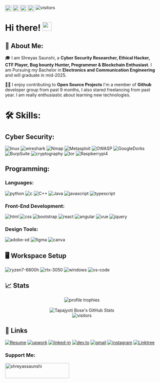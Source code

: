 <a href="https://www.instagram.com/shreyassaunshi/">
  <img align="left" alt="Shreyas's Instagram" width="22px" src="https://raw.githubusercontent.com/hussainweb/hussainweb/main/icons/instagram.png" />
</a>
<a href="https://discord.com/channels/@me/1056137701881028690">
  <img align="left" alt="Shreyas's Discord" width="22px" src="https://raw.githubusercontent.com/peterthehan/peterthehan/master/assets/discord.svg" />
</a>
<a href="https://twitter.com/ishreyassaunshi">
  <img align="left" alt="Shreyas Saunshi | Twitter" width="22px" src="https://raw.githubusercontent.com/peterthehan/peterthehan/master/assets/twitter.svg" />
</a>
<a href="https://www.linkedin.com/in/shreyassaunshi/">
  <img align="left" alt="Shreyas's LinkedIN" width="22px" src="https://raw.githubusercontent.com/peterthehan/peterthehan/master/assets/linkedin.svg" />
</a>  
    <img src="https://visitor-badge.laobi.icu/badge?page_id=shreyassaunshi.shreyassaunshi" alt="visitors">
<br>

# Hi there! <img src="https://media.giphy.com/media/hvRJCLFzcasrR4ia7z/giphy.gif" width="29px" height="29px">

## 🚀 About Me:

🎓 I am Shreyas Saunshi, a **Cyber Security Researcher, Ethical Hacker, CTF Player, Bug bounty Hunter, Programmer & Blockchain Enthusiast**. I am Pursuing my Bachelor in **Electronics and Communication Engineering** and will graduate in mid-2025.

👨‍💻 I enjoy contributing to **Open Source Projects** I'm a member of **Github** developer group from past 9 months, I also stared freelancing from past year. I am really enthusiastic about learning new technologies. 

# 🛠️ Skills:

## Cyber Security:

![linux](https://img.shields.io/badge/OS-Linux-3776AB?style=for-the-badge&logo=linux&logoColor=white)
![wireshark](https://img.shields.io/badge/Wireshark-3776AB?style=for-the-badge&logo=wireshark&logoColor=white)
![Nmap](https://img.shields.io/badge/Nmap-informational?style=for-the-badge&logo=windowsterminal&logoColor=99e836)
![Metasploit](https://img.shields.io/badge/Metasploit-informational?style=for-the-badge&logo=windowsterminal&logoColor=white&color=FF5733)
![OWASP](https://img.shields.io/badge/OWASP%20Zap-informational?style=for-the-badge&logo=windowsterminal&logoColor=white&color=7F00FF)
![GoogleDorks](https://img.shields.io/badge/GoogleDorks-informational?style=for-the-badge&logo=docker&logoColor=white&color=EC5800)
![BurpSuite](https://img.shields.io/badge/BurpSuite-470137?style=for-the-badge&logo=burpsuite&logoColor=white)
![cryptography](https://img.shields.io/badge/Cryptography-323330?style=for-the-badge&logo=cryptography&logoColor=F7DF1E)
![tor](https://img.shields.io/badge/Tor-3178C6?style=for-the-badge&logo=tor&logoColor=white)
![Raspberrypi4](https://img.shields.io/badge/Raspberrypi4-3776AB?style=for-the-badge&logo=Raspberrypi4&logoColor=61DAFB)


## Programming:

### Languages:

![python](https://img.shields.io/badge/Python-3776AB?style=for-the-badge&logo=python&logoColor=white)
![c](https://img.shields.io/badge/C-3776AB?style=for-the-badge&logo=c&logoColor=white)
![C++](https://img.shields.io/badge/C++-3776AB?style=for-the-badge&logo=c++&logoColor=61DAFB)
![Java](https://img.shields.io/badge/Java-3776AB?style=for-the-badge&logo=java&logoColor=white)
![javascript](https://img.shields.io/badge/JavaScript-323330?style=for-the-badge&logo=javascript&logoColor=F7DF1E)
![typescript](https://img.shields.io/badge/TypeScript-3178C6?style=for-the-badge&logo=typescript&logoColor=white)

### Front-End Development:

![html](https://img.shields.io/badge/HTML5-E34F26?style=for-the-badge&logo=html5&logoColor=white)
![css](https://img.shields.io/badge/CSS3-1572B6?style=for-the-badge&logo=css3&logoColor=white)
![bootstrap](https://img.shields.io/badge/Bootstrap-563D7C?style=for-the-badge&logo=bootstrap&logoColor=white)
![react](https://img.shields.io/badge/React-20232A?style=for-the-badge&logo=react&logoColor=61DAFB)
![angular](https://img.shields.io/badge/Angular-593D88?style=for-the-badge&logo=angular&logoColor=white)
![vue](https://img.shields.io/badge/Vue-000000?style=for-the-badge&logo=vue&logoColor=white)
![jquery](https://img.shields.io/badge/jQuery-0769AD?style=for-the-badge&logo=jquery&logoColor=white)

### Design Tools:

![adobe-xd](https://img.shields.io/badge/adobe_xd-470137?style=for-the-badge&logo=adobe-xd&logoColor=white)
![figma](https://img.shields.io/badge/figma-000000?style=for-the-badge&logo=figma&logoColor=white)
![canva](https://img.shields.io/badge/canva-00C4CC?style=for-the-badge&logo=canva&logoColor=white)

## 🖥️ Workspace Setup

![ryzen7-6800h](https://img.shields.io/badge/Ryzen7-6800h-0071C5?style=for-the-badge&logo=ryzenl&logoColor=white)
![rtx-3050](https://img.shields.io/badge/NVIDIA-RTX_3050-76B900?style=for-the-badge&logo=nvidia&logoColor=white)
![windows](https://img.shields.io/badge/Windows_10-0078D6?style=for-the-badge&logo=windows&logoColor=white)
![vs-code](https://img.shields.io/badge/VS_Code-007ACC?style=for-the-badge&logo=Visual-Studio-Code&logoColor=white)

## 📈 Stats

<div align="center">
    <img src="https://github-profile-trophy.vercel.app/?username=shreyassaunshi&row=1&column=6&margin-h=8&theme=darkhub&count_private=true&margin-w=15&no-frame=true" alt="profile trophies" />
    <br />
    <br />
    <img src="https://github-readme-stats.vercel.app/api?username=shreyassaunshi&show_icons=true&hide_border=true" alt="Tapajyoti Bose's GitHub Stats">
    <br /> 
    <img src="https://visitor-badge.laobi.icu/badge?page_id=shreyassaunshi.shreyassaunshi" alt="visitors">
</div>

## 🔗 Links

[![Resume](https://img.shields.io/badge/Resume-EE4B2B?style=for-the-badge&logo=Resume&logoColor=red)](https://drive.google.com/file/d/1bkePx7rNlAtFLY5tvABoJVQ8ufKljXjQ/view?usp=sharing)
[![upwork](https://img.shields.io/badge/Upwork-6FDA44?style=for-the-badge&logo=Upwork&logoColor=white)](https://www.upwork.com/freelancers/~017fd3fd77fe50338b)
[![linked-in](https://img.shields.io/badge/Linked_In-0077B5?style=for-the-badge&logo=LinkedIn&logoColor=white)](https://www.linkedin.com/in/shreyassaunshi/)
[![dev.to](https://img.shields.io/badge/Dev.to-0A0A0A?style=for-the-badge&logo=DevdotTo&logoColor=white)](https://dev.to/shreyassaunshi)
[![gmail](https://img.shields.io/badge/Gmail-D14836?style=for-the-badge&logo=Gmail&logoColor=white)](mailto:shreyassaunshi@protonmail.com)
[![instagram](https://img.shields.io/badge/Instagram-E4405F?style=for-the-badge&logo=instagram&logoColor=white)](https://www.instagram.com/shreyassaunshi/)
[![Linktree](https://img.shields.io/badge/Linktree-6FDA44?style=for-the-badge&logo=Linktree&logoColor=white)](https://linktr.ee/shreyassaunshi)

<h3 align="left">Support Me:</h3>
<p><a href="https://www.buymeacoffee.com/shreyassaunshi"> <img align="center" src="https://cdn.buymeacoffee.com/buttons/v2/default-yellow.png" height="50" width="210" alt="shreyassaunshi" /></a></p><br><br>
